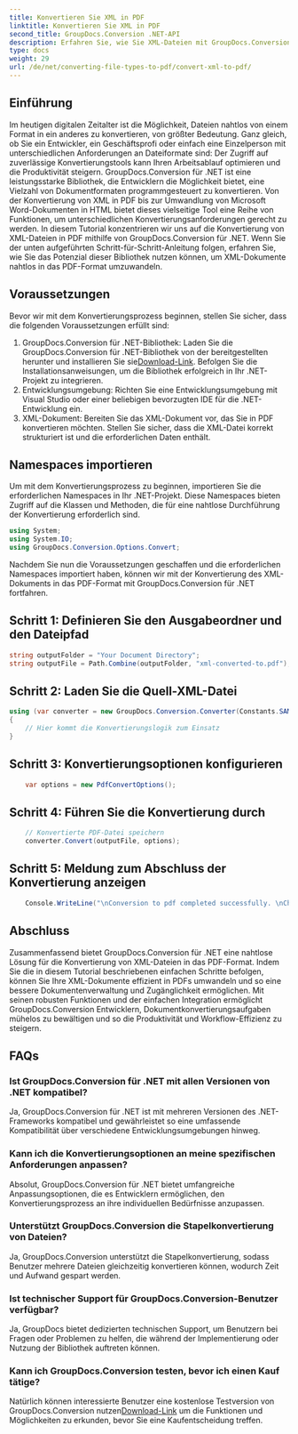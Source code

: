 ```yaml
---
title: Konvertieren Sie XML in PDF
linktitle: Konvertieren Sie XML in PDF
second_title: GroupDocs.Conversion .NET-API
description: Erfahren Sie, wie Sie XML-Dateien mit GroupDocs.Conversion für .NET nahtlos in PDF konvertieren. Steigern Sie die Effizienz Ihres Dokumentenmanagements.
type: docs
weight: 29
url: /de/net/converting-file-types-to-pdf/convert-xml-to-pdf/
---
```

## Einführung
Im heutigen digitalen Zeitalter ist die Möglichkeit, Dateien nahtlos von einem Format in ein anderes zu konvertieren, von größter Bedeutung. Ganz gleich, ob Sie ein Entwickler, ein Geschäftsprofi oder einfach eine Einzelperson mit unterschiedlichen Anforderungen an Dateiformate sind: Der Zugriff auf zuverlässige Konvertierungstools kann Ihren Arbeitsablauf optimieren und die Produktivität steigern.
GroupDocs.Conversion für .NET ist eine leistungsstarke Bibliothek, die Entwicklern die Möglichkeit bietet, eine Vielzahl von Dokumentformaten programmgesteuert zu konvertieren. Von der Konvertierung von XML in PDF bis zur Umwandlung von Microsoft Word-Dokumenten in HTML bietet dieses vielseitige Tool eine Reihe von Funktionen, um unterschiedlichen Konvertierungsanforderungen gerecht zu werden.
In diesem Tutorial konzentrieren wir uns auf die Konvertierung von XML-Dateien in PDF mithilfe von GroupDocs.Conversion für .NET. Wenn Sie der unten aufgeführten Schritt-für-Schritt-Anleitung folgen, erfahren Sie, wie Sie das Potenzial dieser Bibliothek nutzen können, um XML-Dokumente nahtlos in das PDF-Format umzuwandeln.
## Voraussetzungen
Bevor wir mit dem Konvertierungsprozess beginnen, stellen Sie sicher, dass die folgenden Voraussetzungen erfüllt sind:
1.  GroupDocs.Conversion für .NET-Bibliothek: Laden Sie die GroupDocs.Conversion für .NET-Bibliothek von der bereitgestellten herunter und installieren Sie sie[Download-Link](https://releases.groupdocs.com/conversion/net/). Befolgen Sie die Installationsanweisungen, um die Bibliothek erfolgreich in Ihr .NET-Projekt zu integrieren.
2. Entwicklungsumgebung: Richten Sie eine Entwicklungsumgebung mit Visual Studio oder einer beliebigen bevorzugten IDE für die .NET-Entwicklung ein.
3. XML-Dokument: Bereiten Sie das XML-Dokument vor, das Sie in PDF konvertieren möchten. Stellen Sie sicher, dass die XML-Datei korrekt strukturiert ist und die erforderlichen Daten enthält.

## Namespaces importieren
Um mit dem Konvertierungsprozess zu beginnen, importieren Sie die erforderlichen Namespaces in Ihr .NET-Projekt. Diese Namespaces bieten Zugriff auf die Klassen und Methoden, die für eine nahtlose Durchführung der Konvertierung erforderlich sind.

```csharp
using System;
using System.IO;
using GroupDocs.Conversion.Options.Convert;
```

Nachdem Sie nun die Voraussetzungen geschaffen und die erforderlichen Namespaces importiert haben, können wir mit der Konvertierung des XML-Dokuments in das PDF-Format mit GroupDocs.Conversion für .NET fortfahren.
## Schritt 1: Definieren Sie den Ausgabeordner und den Dateipfad
```csharp
string outputFolder = "Your Document Directory";
string outputFile = Path.Combine(outputFolder, "xml-converted-to.pdf");
```
## Schritt 2: Laden Sie die Quell-XML-Datei
```csharp
using (var converter = new GroupDocs.Conversion.Converter(Constants.SAMPLE_XML))
{
	// Hier kommt die Konvertierungslogik zum Einsatz
}
```
## Schritt 3: Konvertierungsoptionen konfigurieren
```csharp
	var options = new PdfConvertOptions();
```
## Schritt 4: Führen Sie die Konvertierung durch
```csharp
	// Konvertierte PDF-Datei speichern
	converter.Convert(outputFile, options);
```
## Schritt 5: Meldung zum Abschluss der Konvertierung anzeigen
```csharp
	Console.WriteLine("\nConversion to pdf completed successfully. \nCheck output in {0}", outputFolder);
```

## Abschluss
Zusammenfassend bietet GroupDocs.Conversion für .NET eine nahtlose Lösung für die Konvertierung von XML-Dateien in das PDF-Format. Indem Sie die in diesem Tutorial beschriebenen einfachen Schritte befolgen, können Sie Ihre XML-Dokumente effizient in PDFs umwandeln und so eine bessere Dokumentenverwaltung und Zugänglichkeit ermöglichen.
Mit seinen robusten Funktionen und der einfachen Integration ermöglicht GroupDocs.Conversion Entwicklern, Dokumentkonvertierungsaufgaben mühelos zu bewältigen und so die Produktivität und Workflow-Effizienz zu steigern.
## FAQs
### Ist GroupDocs.Conversion für .NET mit allen Versionen von .NET kompatibel?
Ja, GroupDocs.Conversion für .NET ist mit mehreren Versionen des .NET-Frameworks kompatibel und gewährleistet so eine umfassende Kompatibilität über verschiedene Entwicklungsumgebungen hinweg.
### Kann ich die Konvertierungsoptionen an meine spezifischen Anforderungen anpassen?
Absolut, GroupDocs.Conversion für .NET bietet umfangreiche Anpassungsoptionen, die es Entwicklern ermöglichen, den Konvertierungsprozess an ihre individuellen Bedürfnisse anzupassen.
### Unterstützt GroupDocs.Conversion die Stapelkonvertierung von Dateien?
Ja, GroupDocs.Conversion unterstützt die Stapelkonvertierung, sodass Benutzer mehrere Dateien gleichzeitig konvertieren können, wodurch Zeit und Aufwand gespart werden.
### Ist technischer Support für GroupDocs.Conversion-Benutzer verfügbar?
Ja, GroupDocs bietet dedizierten technischen Support, um Benutzern bei Fragen oder Problemen zu helfen, die während der Implementierung oder Nutzung der Bibliothek auftreten können.
### Kann ich GroupDocs.Conversion testen, bevor ich einen Kauf tätige?
 Natürlich können interessierte Benutzer eine kostenlose Testversion von GroupDocs.Conversion nutzen[Download-Link](https://releases.groupdocs.com/conversion/net/) um die Funktionen und Möglichkeiten zu erkunden, bevor Sie eine Kaufentscheidung treffen.